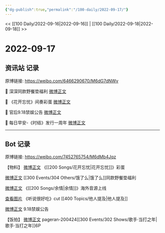 ```yaml
---
{"dg-publish":true,"permalink":"/100-daily/2022-09-17/"}
---
```



<< [[100 Daily/2022-09-16\|2022-09-16]] | [[100 Daily/2022-09-18\|2022-09-18]] >>

# 2022-09-17

## 资讯站 记录

原博链接: https://weibo.com/6466290670/M6dG7dNWv

💫 深深同款野餐垫福利 [微博正文](https://m.weibo.cn/6466290670/4814741942307631)

💫 《花开忘忧》间奏彩蛋 [微博正文](https://m.weibo.cn/6466290670/4814672534179956)

💫 官后9.18禁娱公告 [微博正文](https://m.weibo.cn/6466290670/4814797470958782)

💫 每日早安-《时结》发行一周年 [微博正文](https://m.weibo.cn/6466290670/4814603512447346)

---
## Bot 记录

原博链接: https://weibo.com/7452765754/M6dMb4Jqz

【物料】
[微博正文](https://m.weibo.cn/7769493497/4814657250394781) 《[[200 Songs/花开忘忧\|花开忘忧]]》彩蛋

[微博正文](https://m.weibo.cn/2606197387/4814737768187303) [[300 Events/304 Others/饿了么\|饿了么]]同款野餐垫福利

[微博正文](https://m.weibo.cn/7742122855/4814785907262404) 《[[200 Songs/余情\|余情]]》海外音源上线

[查看图片](https://wx2.sinaimg.cn/large/0088n2Pggy1h6a0kka78uj30u01hd3zt.jpg) 《听说很好吃》cut [[400 Topics/他人提及\|他人提及]]

[微博正文](https://m.weibo.cn/5248300719/4814793225803689) 9.18禁娱公告

【饭拍】
[微博正文](https://m.weibo.cn/7633014126/4814800595453641) pageran-200424[[300 Events/302 Shows/歌手·当打之年\|歌手·当打之年]]6P
